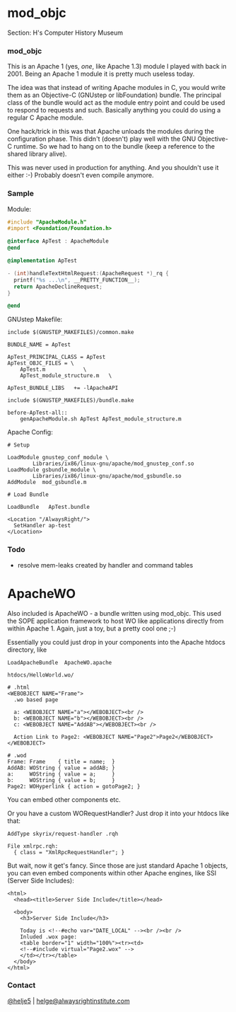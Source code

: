 mod_objc
========

Section: H's Computer History Museum

### mod_objc

This is an Apache 1 (yes, *one*, like Apache 1.3) module I played with back in
2001. Being an Apache 1 module it is pretty much useless today.

The idea was that instead of writing Apache modules in C, you would write them
as an Objective-C (GNUstep or libFoundation) bundle. The principal class of the
bundle would act as the module entry point and could be used to respond to
requests and such. Basically anything you could do using a regular C Apache
module.

One hack/trick in this was that Apache unloads the modules during the
configuration phase. This didn't (doesn't) play well with the GNU Objective-C
runtime. So we had to hang on to the bundle (keep a reference to the shared
library alive).

This was never used in production for anything. And you shouldn't use it
either :-) Probably doesn't even compile anymore.

### Sample

Module:
```Objective-C
#include "ApacheModule.h"
#import <Foundation/Foundation.h>

@interface ApTest : ApacheModule
@end

@implementation ApTest

- (int)handleTextHtmlRequest:(ApacheRequest *)_rq {
  printf("%s ...\n", __PRETTY_FUNCTION__);
  return ApacheDeclineRequest;
}

@end
```

GNUstep Makefile:
```Make
include $(GNUSTEP_MAKEFILES)/common.make

BUNDLE_NAME = ApTest

ApTest_PRINCIPAL_CLASS = ApTest
ApTest_OBJC_FILES = \
	ApTest.m			\
	ApTest_module_structure.m	\

ApTest_BUNDLE_LIBS   += -lApacheAPI

include $(GNUSTEP_MAKEFILES)/bundle.make

before-ApTest-all:: 
	genApacheModule.sh ApTest ApTest_module_structure.m
```

Apache Config:

    # Setup
    
    LoadModule gnustep_conf_module \
            Libraries/ix86/linux-gnu/apache/mod_gnustep_conf.so
    LoadModule gsbundle_module \
            Libraries/ix86/linux-gnu/apache/mod_gsbundle.so
    AddModule  mod_gsbundle.m
    
    # Load Bundle
    
    LoadBundle   ApTest.bundle
    
    <Location "/AlwaysRight/">
      SetHandler ap-test
    </Location>

### Todo

- resolve mem-leaks created by handler and command tables


ApacheWO
========

Also included is ApacheWO - a bundle written using mod_objc.
This used the SOPE application framework to host WO like applications directly
from within Apache 1. Again, just a toy, but a pretty cool one ;-)

Essentially you could just drop in your components into the Apache htdocs
directory, like

    LoadApacheBundle  ApacheWO.apache

    htdocs/HelloWorld.wo/
    
    # .html
    <WEBOBJECT NAME="Frame">
      .wo based page
    
      a: <WEBOBJECT NAME="a"></WEBOBJECT><br />
      b: <WEBOBJECT NAME="b"></WEBOBJECT><br />
      c: <WEBOBJECT NAME="AddAB"></WEBOBJECT><br />
    
      Action Link to Page2: <WEBOBJECT NAME="Page2">Page2</WEBOBJECT>
    </WEBOBJECT>
    
    # .wod    
    Frame: Frame    { title = name;  }
    AddAB: WOString { value = addAB; }
    a:     WOString { value = a;     }
    b:     WOString { value = b;     }
    Page2: WOHyperlink { action = gotoPage2; }

You can embed other components etc.

Or you have a custom WORequestHandler? Just drop it into your htdocs like that:

    AddType skyrix/request-handler .rqh
    
    File xmlrpc.rqh:
      { class = "XmlRpcRequestHandler"; }

But wait, now it get's fancy. Since those are just standard Apache 1 objects,
you can even embed components within other Apache engines, like SSI (Server Side
Includes):

    <html>
      <head><title>Server Side Include</title></head>
    
      <body>
        <h3>Server Side Include</h3>
    
        Today is <!--#echo var="DATE_LOCAL" --><br /><br />
        Inluded .wox page:
        <table border="1" width="100%"><tr><td>
        <!--#include virtual="Page2.wox" -->
        </td></tr></table>
      </body>
    </html>

### Contact

[@helje5](http://twitter.com/helje5) | helge@alwaysrightinstitute.com
